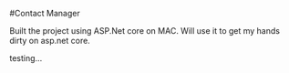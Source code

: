 #Contact Manager

Built the project using ASP.Net core on MAC. Will use it to get my hands dirty on asp.net core.

testing...
